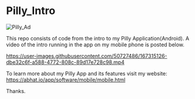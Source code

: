 # Pilly_Intro


![Pilly_Ad](https://user-images.githubusercontent.com/50727486/167317148-b8d799b0-f62c-4656-a55d-b38c77f271a5.png)



This repo consists of code from the intro to my Pilly Application(Android). A video of the intro running in the app on my mobile phone is posted below.

https://user-images.githubusercontent.com/50727486/167315126-dbe32c6f-a588-4772-808c-89d17e728c98.mp4

To learn more about my Pilly App and its features visit my website:
https://abhat.io/app/software/mobile/mobile.html

Thanks.
